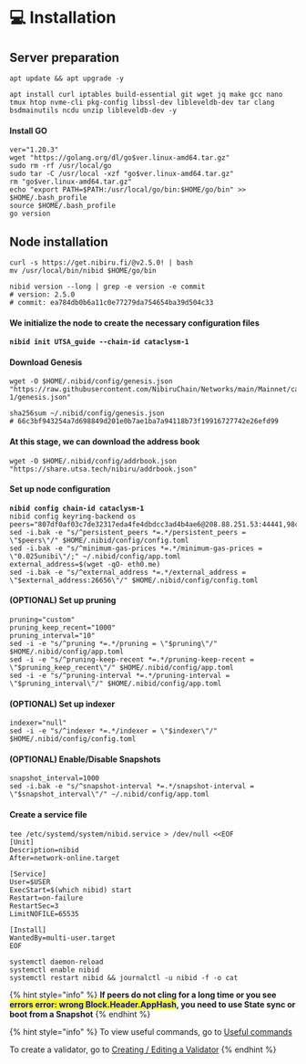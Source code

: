 # 💻 Installation

## Server preparation

```shell
apt update && apt upgrade -y
```

```shell
apt install curl iptables build-essential git wget jq make gcc nano tmux htop nvme-cli pkg-config libssl-dev libleveldb-dev tar clang bsdmainutils ncdu unzip libleveldb-dev -y
```

#### Install GO

```shell
ver="1.20.3"
wget "https://golang.org/dl/go$ver.linux-amd64.tar.gz"
sudo rm -rf /usr/local/go
sudo tar -C /usr/local -xzf "go$ver.linux-amd64.tar.gz"
rm "go$ver.linux-amd64.tar.gz"
echo "export PATH=$PATH:/usr/local/go/bin:$HOME/go/bin" >> $HOME/.bash_profile
source $HOME/.bash_profile
go version
```

## Node installation

```shell
curl -s https://get.nibiru.fi/@v2.5.0! | bash
mv /usr/local/bin/nibid $HOME/go/bin
​
nibid version --long | grep -e version -e commit
# version: 2.5.0
# commit: ea784db0b6a11c0e77279da754654ba39d504c33
```

#### We initialize the node to create the necessary configuration files

<pre class="language-shell"><code class="lang-shell"><strong>nibid init UTSA_guide --chain-id cataclysm-1
</strong></code></pre>

#### Download Genesis

```shell
wget -O $HOME/.nibid/config/genesis.json "https://raw.githubusercontent.com/NibiruChain/Networks/main/Mainnet/cataclysm-1/genesis.json"

sha256sum ~/.nibid/config/genesis.json
# 66c3bf943254a7d698849d201e0b7ae1ba7a94118b73f19916727742e26efd99
```

#### At this stage, we can download the address book

```shell
wget -O $HOME/.nibid/config/addrbook.json "https://share.utsa.tech/nibiru/addrbook.json"
```

#### Set up node configuration

<pre class="language-shell"><code class="lang-shell"><strong>nibid config chain-id cataclysm-1 
</strong>nibid config keyring-backend os
peers="807df0af03c7de32317eda4fe4dbdcc3ad4b4ae6@208.88.251.53:44441,98cadded622d291141f8a83972fa046267df94b6@38.109.200.36:44441,f0ccacd7cd19f7c30c203ca4c9cbee62d4f8f773@35.234.108.227:26656,8d8324141897243927359345bb4b1bb78a1e1df1@65.109.56.235:26656"
sed -i.bak -e "s/^persistent_peers *=.*/persistent_peers = \"$peers\"/" $HOME/.nibid/config/config.toml
sed -i.bak -e "s/^minimum-gas-prices *=.*/minimum-gas-prices = \"0.025unibi\"/;" ~/.nibid/config/app.toml
external_address=$(wget -qO- eth0.me)
sed -i.bak -e "s/^external_address *=.*/external_address = \"$external_address:26656\"/" $HOME/.nibid/config/config.toml
</code></pre>

#### (OPTIONAL) Set up pruning

```shell
pruning="custom"
pruning_keep_recent="1000"
pruning_interval="10"
sed -i -e "s/^pruning *=.*/pruning = \"$pruning\"/" $HOME/.nibid/config/app.toml
sed -i -e "s/^pruning-keep-recent *=.*/pruning-keep-recent = \"$pruning_keep_recent\"/" $HOME/.nibid/config/app.toml
sed -i -e "s/^pruning-interval *=.*/pruning-interval = \"$pruning_interval\"/" $HOME/.nibid/config/app.toml
```

#### (OPTIONAL) Set up indexer

```shell
indexer="null"
sed -i -e "s/^indexer *=.*/indexer = \"$indexer\"/" $HOME/.nibid/config/config.toml
```

#### (OPTIONAL) Enable/Disable Snapshots

```shell
snapshot_interval=1000
sed -i.bak -e "s/^snapshot-interval *=.*/snapshot-interval = \"$snapshot_interval\"/" ~/.nibid/config/app.toml
```

#### Create a service file

```shell
tee /etc/systemd/system/nibid.service > /dev/null <<EOF
[Unit]
Description=nibid
After=network-online.target

[Service]
User=$USER
ExecStart=$(which nibid) start
Restart=on-failure
RestartSec=3
LimitNOFILE=65535

[Install]
WantedBy=multi-user.target
EOF
```

```shell
systemctl daemon-reload
systemctl enable nibid
systemctl restart nibid && journalctl -u nibid -f -o cat
```

{% hint style="info" %}
**If peers do not cling for a long time or you see&#x20;**<mark style="color:blue;">**errors error: wrong Block.Header.AppHash**</mark>**, you need to use State sync or boot from a Snapshot**
{% endhint %}

{% hint style="info" %}
To view useful commands, go to [Useful commands](https://utsa.gitbook.io/services/cosmos-wiki/useful-commands)

To create a validator, go to [Creating / Editing a Validator](https://utsa.gitbook.io/services/cosmos-wiki/creating-editing-a-validator)
{% endhint %}

